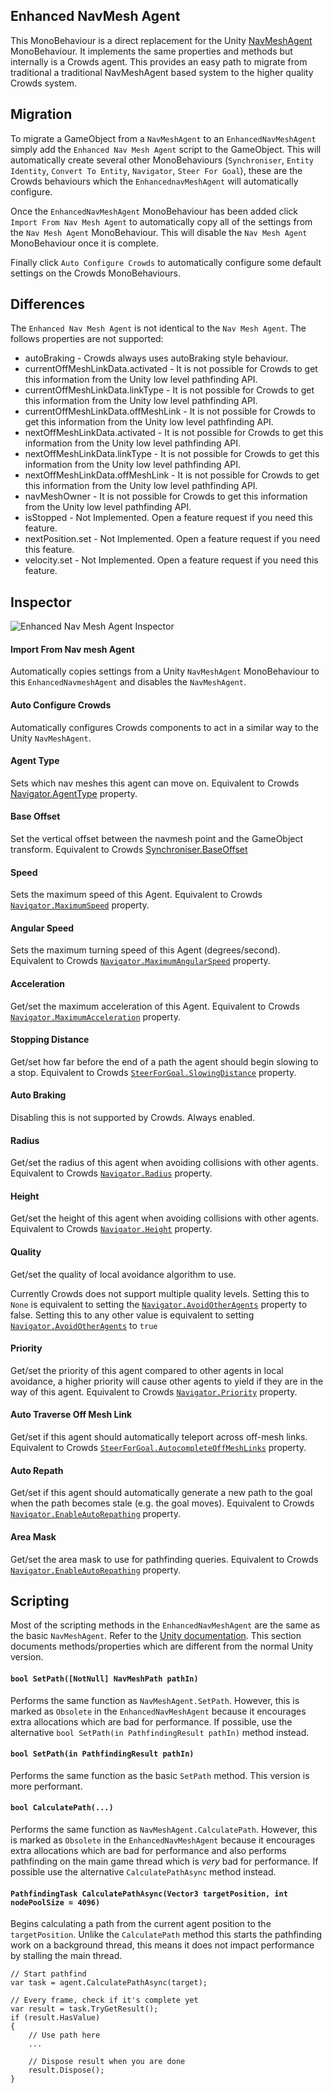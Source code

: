 ## Enhanced NavMesh Agent

This MonoBehaviour is a direct replacement for the Unity [NavMeshAgent](https://docs.unity3d.com/ScriptReference/AI.NavMeshAgent.html) MonoBehaviour. It implements the same properties and methods but internally is a Crowds agent. This provides an easy path to migrate from traditional a traditional NavMeshAgent based system to the higher quality Crowds system.

## Migration

To migrate a GameObject from a `NavMeshAgent` to an `EnhancedNavMeshAgent` simply add the `Enhanced Nav Mesh Agent` script to the GameObject. This will automatically create several other MonoBehaviours (`Synchroniser`, `Entity Identity`, `Convert To Entity`, `Navigator`, `Steer For Goal`), these are the Crowds behaviours which the `EnhancednavMeshAgent` will automatically configure.

Once the `EnhancedNavMeshAgent` MonoBehaviour has been added click `Import From Nav Mesh Agent` to automatically copy all of the settings from the `Nav Mesh Agent` MonoBehaviour. This will disable the `Nav Mesh Agent` MonoBehaviour once it is complete.

Finally click `Auto Configure Crowds` to automatically configure some default settings on the Crowds MonoBehaviours.

## Differences

The `Enhanced Nav Mesh Agent` is not identical to the `Nav Mesh Agent`. The follows properties are not supported:
 - autoBraking - Crowds always uses autoBraking style behaviour.
 - currentOffMeshLinkData.activated - It is not possible for Crowds to get this information from the Unity low level pathfinding API.
 - currentOffMeshLinkData.linkType - It is not possible for Crowds to get this information from the Unity low level pathfinding API.
 - currentOffMeshLinkData.offMeshLink - It is not possible for Crowds to get this information from the Unity low level pathfinding API.
 - nextOffMeshLinkData.activated - It is not possible for Crowds to get this information from the Unity low level pathfinding API.
 - nextOffMeshLinkData.linkType - It is not possible for Crowds to get this information from the Unity low level pathfinding API.
 - nextOffMeshLinkData.offMeshLink - It is not possible for Crowds to get this information from the Unity low level pathfinding API.
 - navMeshOwner - It is not possible for Crowds to get this information from the Unity low level pathfinding API.
 - isStopped - Not Implemented. Open a feature request if you need this feature.
 - nextPosition.set - Not Implemented. Open a feature request if you need this feature.
 - velocity.set - Not Implemented. Open a feature request if you need this feature.

## Inspector

![Enhanced Nav Mesh Agent Inspector](../../../images/EnhancedNavMeshAgentInspector.png)

#### Import From Nav mesh Agent

Automatically copies settings from a Unity `NavMeshAgent` MonoBehaviour to this `EnhancedNavmeshAgent` and disables the `NavMeshAgent`.

#### Auto Configure Crowds

Automatically configures Crowds components to act in a similar way to the Unity `NavMeshAgent`.

#### Agent Type

Sets which nav meshes this agent can move on. Equivalent to Crowds [Navigator.AgentType](../Navigator#agent-type) property.

#### Base Offset

Set the vertical offset between the navmesh point and the GameObject transform. Equivalent to Crowds [Synchroniser.BaseOffset](../Synchroniser#base-offset-y-axis)

#### Speed

Sets the maximum speed of this Agent. Equivalent to Crowds [`Navigator.MaximumSpeed`](../Navigator#maximum-speed) property.

#### Angular Speed

Sets the maximum turning speed of this Agent (degrees/second). Equivalent to Crowds [`Navigator.MaximumAngularSpeed`](../Navigator#maximum-angular-speed) property.

#### Acceleration

Get/set the maximum acceleration of this Agent. Equivalent to Crowds [`Navigator.MaximumAcceleration`](../Navigator#maximum-acceleration) property.

#### Stopping Distance

Get/set how far before the end of a path the agent should begin slowing to a stop. Equivalent to Crowds [`SteerForGoal.SlowingDistance`](../Steering/SteerForGoal#slowing-distance) property.

#### Auto Braking

Disabling this is not supported by Crowds. Always enabled.

#### Radius

Get/set the radius of this agent when avoiding collisions with other agents. Equivalent to Crowds [`Navigator.Radius`](../Navigator#radius) property.

#### Height

Get/set the height of this agent when avoiding collisions with other agents. Equivalent to Crowds [`Navigator.Height`](../Navigator#height) property.

#### Quality

Get/set the quality of local avoidance algorithm to use.

Currently Crowds does not support multiple quality levels. Setting this to `None` is equivalent to setting the [`Navigator.AvoidOtherAgents`](../Navigator#avoid-local-obstacles) property to false. Setting this to any other value is equivalent to setting [`Navigator.AvoidOtherAgents`](../Navigator#avoid-local-obstacles) to `true`

#### Priority

Get/set the priority of this agent compared to other agents in local avoidance, a higher priority will cause other agents to yield if they are in the way of this agent. Equivalent to Crowds [`Navigator.Priority`](../Navigator#priority-range) property.

#### Auto Traverse Off Mesh Link

Get/set if this agent should automatically teleport across off-mesh links. Equivalent to Crowds [`SteerForGoal.AutocompleteOffMeshLinks`](../Steering/SteerForGoal#autocomplete-off-mesh-links) property.

#### Auto Repath

Get/set if this agent should automatically generate a new path to the goal when the path becomes stale (e.g. the goal moves). Equivalent to Crowds [`Navigator.EnableAutoRepathing`](../Navigator#disable-automatic-repathing) property.

#### Area Mask

Get/set the area mask to use for pathfinding queries. Equivalent to Crowds [`Navigator.EnableAutoRepathing`](../Navigator#AreaMask) property.

## Scripting

Most of the scripting methods in the `EnhancedNavMeshAgent` are the same as the basic `NavMeshAgent`. Refer to the [Unity documentation](https://docs.unity3d.com/ScriptReference/AI.NavMeshAgent.html). This section documents methods/properties which are different from the normal Unity version.

#### `bool SetPath([NotNull] NavMeshPath pathIn)`

Performs the same function as `NavMeshAgent.SetPath`. However, this is marked as `Obsolete` in the `EnhancedNavMeshAgent` because it encourages extra allocations which are bad for performance. If possible, use the alternative `bool SetPath(in PathfindingResult pathIn)` method instead.

#### `bool SetPath(in PathfindingResult pathIn)`

Performs the same function as the basic `SetPath` method. This version is more performant.

#### `bool CalculatePath(...)`

Performs the same function as `NavMeshAgent.CalculatePath`. However, this is marked as `Obsolete` in the `EnhancedNavMeshAgent` because it encourages extra allocations which are bad for performance and also performs pathfinding on the main game thread which is _very_ bad for performance. If possible use the alternative `CalculatePathAsync` method instead.

#### `PathfindingTask CalculatePathAsync(Vector3 targetPosition, int nodePoolSize = 4096)`

Begins calculating a path from the current agent position to the `targetPosition`. Unlike the `CalculatePath` method this starts the pathfinding work on a background thread, this means it does not impact performance by stalling the main thread.

```
// Start pathfind
var task = agent.CalculatePathAsync(target);

// Every frame, check if it's complete yet
var result = task.TryGetResult();
if (result.HasValue)
{
    // Use path here
    ...

    // Dispose result when you are done
    result.Dispose();
}
```